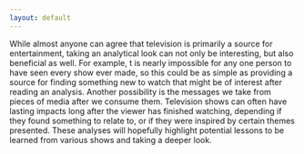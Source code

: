 ```yaml
---
layout: default
---
```


While almost anyone can agree that television is primarily a source for entertainment, taking an analytical look can not only be interesting, but also beneficial as well. For example, t is nearly impossible for any one person to have seen every show ever made, so this could be as simple as providing a source for finding something new to watch that might be of interest after reading an analysis. Another possibility is the messages we take from pieces of media after we consume them. Television shows can often have lasting impacts long after the viewer has finished watching, depending if they found something to relate to, or if they were inspired by certain themes presented. These analyses will hopefully highlight potential lessons to be learned from various shows and taking a deeper look.
